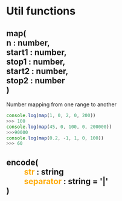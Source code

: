 # Util functions

<h2>
map(<br/>
	n : number,<br/>
	start1 : number,<br/>
	stop1 : number,<br/>
	start2 : number,<br/>
	stop2 : number<br/>
)
</h2>
<p>Number mapping from one range to another</p>

```js
console.log(map(1, 0, 2, 0, 200))
>>> 100
console.log(map(45, 0, 100, 0, 200000))
>>>90000
console.log(map(0.2, -1, 1, 0, 100))
>>> 60
```

<h2>
encode(<br/>
	&emsp;&emsp; <span style="color: #FFAA00">str</span> : string<br/>
	&emsp;&emsp; <span style="color: #FFAA00">separator</span> : string = '|'<br/>
)
</h2>
